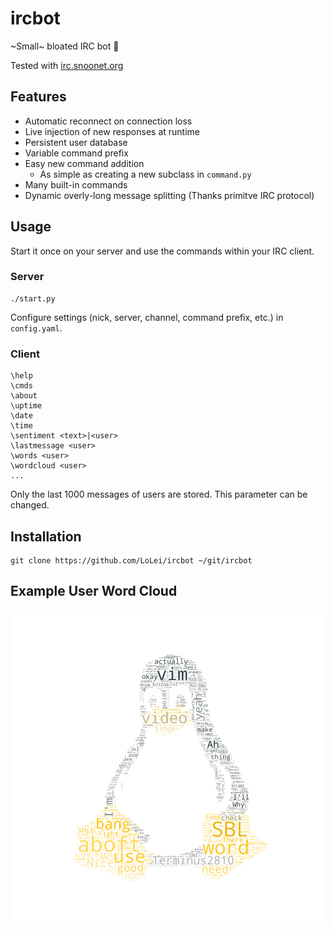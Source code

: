 # ircbot
~Small~ bloated IRC bot :robot:

Tested with [irc.snoonet.org](https://snoonet.org/)

## Features
* Automatic reconnect on connection loss
* Live injection of new responses at runtime
* Persistent user database
* Variable command prefix
* Easy new command addition
  * As simple as creating a new subclass in `command.py`
* Many built-in commands
* Dynamic overly-long message splitting (Thanks primitve IRC protocol)

## Usage
Start it once on your server and use the commands within your IRC client.  

### Server
```
./start.py
```
Configure settings (nick, server, channel, command prefix, etc.) in `config.yaml`.

### Client
```
\help
\cmds
\about
\uptime
\date
\time
\sentiment <text>|<user>
\lastmessage <user>
\words <user>
\wordcloud <user>
...
```
Only the last 1000 messages of users are stored. This parameter can be changed.

## Installation
```
git clone https://github.com/LoLei/ircbot ~/git/ircbot
```

## Example User Word Cloud
<p align="center">
  <img width="500" height="500" src="https://raw.githubusercontent.com/LoLei/ircbot/master/images/wctux.png">
</p>
